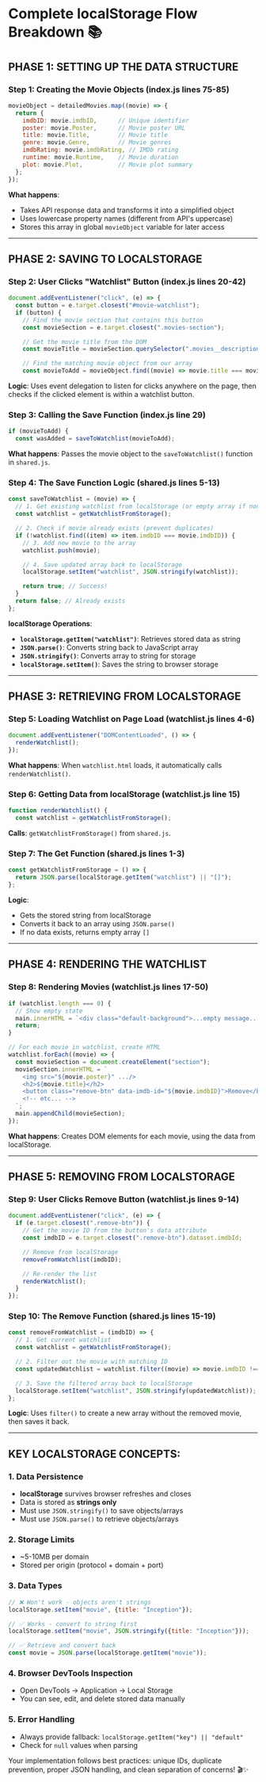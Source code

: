 # Complete localStorage Flow Breakdown 📚

## PHASE 1: SETTING UP THE DATA STRUCTURE

### Step 1: Creating the Movie Objects (index.js lines 75-85)
```javascript
movieObject = detailedMovies.map((movie) => {
  return {
    imdbID: movie.imdbID,      // Unique identifier
    poster: movie.Poster,      // Movie poster URL
    title: movie.Title,        // Movie title
    genre: movie.Genre,        // Movie genres
    imdbRating: movie.imdbRating, // IMDb rating
    runtime: movie.Runtime,    // Movie duration
    plot: movie.Plot,          // Movie plot summary
  };
});
```

**What happens**:
- Takes API response data and transforms it into a simplified object
- Uses lowercase property names (different from API's uppercase)
- Stores this array in global `movieObject` variable for later access

---

## PHASE 2: SAVING TO LOCALSTORAGE

### Step 2: User Clicks "Watchlist" Button (index.js lines 20-42)
```javascript
document.addEventListener("click", (e) => {
  const button = e.target.closest("#movie-watchlist");
  if (button) {
    // Find the movie section that contains this button
    const movieSection = e.target.closest(".movies-section");

    // Get the movie title from the DOM
    const movieTitle = movieSection.querySelector(".movies__description--title").textContent;

    // Find the matching movie object from our array
    const movieToAdd = movieObject.find((movie) => movie.title === movieTitle);
```

**Logic**: Uses event delegation to listen for clicks anywhere on the page, then checks if the clicked element is within a watchlist button.

### Step 3: Calling the Save Function (index.js line 29)
```javascript
if (movieToAdd) {
  const wasAdded = saveToWatchlist(movieToAdd);
```

**What happens**: Passes the movie object to the `saveToWatchlist()` function in `shared.js`.

### Step 4: The Save Function Logic (shared.js lines 5-13)
```javascript
const saveToWatchlist = (movie) => {
  // 1. Get existing watchlist from localStorage (or empty array if none exists)
  const watchlist = getWatchlistFromStorage();

  // 2. Check if movie already exists (prevent duplicates)
  if (!watchlist.find((item) => item.imdbID === movie.imdbID)) {
    // 3. Add new movie to the array
    watchlist.push(movie);

    // 4. Save updated array back to localStorage
    localStorage.setItem("watchlist", JSON.stringify(watchlist));

    return true; // Success!
  }
  return false; // Already exists
};
```

**localStorage Operations**:
- **`localStorage.getItem("watchlist")`**: Retrieves stored data as string
- **`JSON.parse()`**: Converts string back to JavaScript array
- **`JSON.stringify()`**: Converts array to string for storage
- **`localStorage.setItem()`**: Saves the string to browser storage

---

## PHASE 3: RETRIEVING FROM LOCALSTORAGE

### Step 5: Loading Watchlist on Page Load (watchlist.js lines 4-6)
```javascript
document.addEventListener("DOMContentLoaded", () => {
  renderWatchlist();
});
```

**What happens**: When `watchlist.html` loads, it automatically calls `renderWatchlist()`.

### Step 6: Getting Data from localStorage (watchlist.js line 15)
```javascript
function renderWatchlist() {
  const watchlist = getWatchlistFromStorage();
```

**Calls**: `getWatchlistFromStorage()` from `shared.js`.

### Step 7: The Get Function (shared.js lines 1-3)
```javascript
const getWatchlistFromStorage = () => {
  return JSON.parse(localStorage.getItem("watchlist") || "[]");
};
```

**Logic**:
- Gets the stored string from localStorage
- Converts it back to an array using `JSON.parse()`
- If no data exists, returns empty array `[]`

---

## PHASE 4: RENDERING THE WATCHLIST

### Step 8: Rendering Movies (watchlist.js lines 17-50)
```javascript
if (watchlist.length === 0) {
  // Show empty state
  main.innerHTML = `<div class="default-background">...empty message...</div>`;
  return;
}

// For each movie in watchlist, create HTML
watchlist.forEach((movie) => {
  const movieSection = document.createElement("section");
  movieSection.innerHTML = `
    <img src="${movie.poster}" .../>
    <h2>${movie.title}</h2>
    <button class="remove-btn" data-imdb-id="${movie.imdbID}">Remove</button>
    <!-- etc... -->
  `;
  main.appendChild(movieSection);
});
```

**What happens**: Creates DOM elements for each movie, using the data from localStorage.

---

## PHASE 5: REMOVING FROM LOCALSTORAGE

### Step 9: User Clicks Remove Button (watchlist.js lines 9-14)
```javascript
document.addEventListener("click", (e) => {
  if (e.target.closest(".remove-btn")) {
    // Get the movie ID from the button's data attribute
    const imdbID = e.target.closest(".remove-btn").dataset.imdbId;

    // Remove from localStorage
    removeFromWatchlist(imdbID);

    // Re-render the list
    renderWatchlist();
  }
});
```

### Step 10: The Remove Function (shared.js lines 15-19)
```javascript
const removeFromWatchlist = (imdbID) => {
  // 1. Get current watchlist
  const watchlist = getWatchlistFromStorage();

  // 2. Filter out the movie with matching ID
  const updatedWatchlist = watchlist.filter((movie) => movie.imdbID !== imdbID);

  // 3. Save the filtered array back to localStorage
  localStorage.setItem("watchlist", JSON.stringify(updatedWatchlist));
};
```

**Logic**: Uses `filter()` to create a new array without the removed movie, then saves it back.

---

## KEY LOCALSTORAGE CONCEPTS:

### 1. Data Persistence
- **localStorage** survives browser refreshes and closes
- Data is stored as **strings only**
- Must use `JSON.stringify()` to save objects/arrays
- Must use `JSON.parse()` to retrieve objects/arrays

### 2. Storage Limits
- ~5-10MB per domain
- Stored per origin (protocol + domain + port)

### 3. Data Types
```javascript
// ❌ Won't work - objects aren't strings
localStorage.setItem("movie", {title: "Inception"});

// ✅ Works - convert to string first
localStorage.setItem("movie", JSON.stringify({title: "Inception"}));

// ✅ Retrieve and convert back
const movie = JSON.parse(localStorage.getItem("movie"));
```

### 4. Browser DevTools Inspection
- Open DevTools → Application → Local Storage
- You can see, edit, and delete stored data manually

### 5. Error Handling
- Always provide fallback: `localStorage.getItem("key") || "default"`
- Check for `null` values when parsing

Your implementation follows best practices: unique IDs, duplicate prevention, proper JSON handling, and clean separation of concerns! 🎬✨
